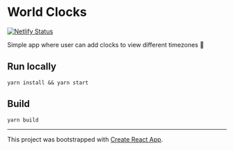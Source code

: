 # World Clocks

[![Netlify Status](https://api.netlify.com/api/v1/badges/35f000e8-9be8-448c-ae66-8f654d6a9ac9/deploy-status)](https://app.netlify.com/sites/competent-jang-44cdaf/deploys)

Simple app where user can add clocks to view different timezones 🤷

## Run locally

`yarn install && yarn start`

## Build

`yarn build`

___

This project was bootstrapped with [Create React App](https://github.com/facebook/create-react-app).
